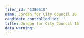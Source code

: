 ```yaml
---
filer_id: '1380610'
name: Jordan for City Council 16
candidate_controlled_id: ''
title: Jordan for City Council 16
data_warning: 
---
```

